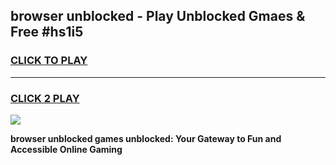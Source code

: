 
## browser unblocked - Play Unblocked Gmaes & Free #hs1i5
<h3>
<a href="https://news.freeplayer.one?title=browser_unblocked&ref=24F">CLICK TO PLAY</a></h3>
<hr>

<h3>
<a href="https://news.freeplayer.one?title=browser_unblocked&ref=24F">CLICK 2 PLAY</a>
  
</h3>

<a href="https://news.freeplayer.one?title=browser_unblocked&ref=24F/"><img src="https://clearcache.store/games.png"></a>


**browser unblocked games unblocked: Your Gateway to Fun and Accessible Online Gaming**
